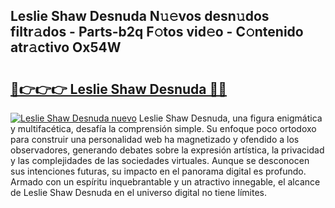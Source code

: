 ## Leslie Shaw Desnuda N𝚞𝚎vos desn𝚞dos filtr𝚊dos - Parts-b2q F𝚘tos vid𝚎o - C𝚘ntenido atr𝚊ctivo Ox54W

# <h2><a href="http://mbazhp.tromn.icu/?c=Leslie+Shaw+Desnuda">🔗👉👉👉 Leslie Shaw Desnuda 🔗🔗</a></h2>

[![Leslie Shaw Desnuda nuevo](https://i.imgur.com/pEAQMta.gif)](http://mbazhp.tromn.icu/?c=Leslie+Shaw+Desnuda)
Leslie Shaw Desnuda, una figura enigmática y multifacética, desafía la comprensión simple. Su enfoque poco ortodoxo para construir una personalidad web ha magnetizado y ofendido a los observadores, generando debates sobre la expresión artística, la privacidad y las complejidades de las sociedades virtuales. Aunque se desconocen sus intenciones futuras, su impacto en el panorama digital es profundo. Armado con un espíritu inquebrantable y un atractivo innegable, el alcance de Leslie Shaw Desnuda en el universo digital no tiene límites.
